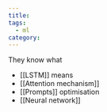```yaml
---
title: 
tags:
  - ml
category:
---
```

They know what
- [[LSTM]] means
- [[Attention mechanism]]
- [[Prompts]] optimisation
- [[Neural network]]

